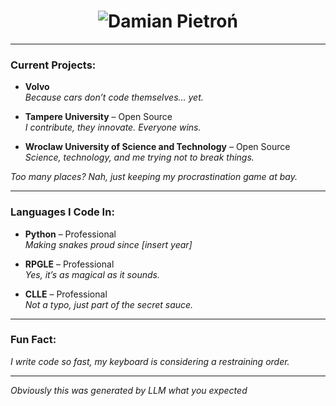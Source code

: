 <b><p align="center">
<h1 align="center">
  <img src="https://github.com/neuropython/neuropython/blob/main/damian.svg" alt="Damian Pietroń" />
</h1>
</p></b>

---

### Current Projects:

- **Volvo**  
  *Because cars don’t code themselves… yet.*
  
- **Tampere University** – Open Source  
  *I contribute, they innovate. Everyone wins.*

- **Wroclaw University of Science and Technology** – Open Source  
  *Science, technology, and me trying not to break things.*

*Too many places? Nah, just keeping my procrastination game at bay.*

---

### Languages I Code In:

- **Python** – Professional  
  *Making snakes proud since [insert year]*

- **RPGLE** – Professional  
  *Yes, it’s as magical as it sounds.*

- **CLLE** – Professional  
  *Not a typo, just part of the secret sauce.*

---

### Fun Fact:
*I write code so fast, my keyboard is considering a restraining order.*

---
*Obviously this was generated by LLM what you expected*
<p align="center"></p>



